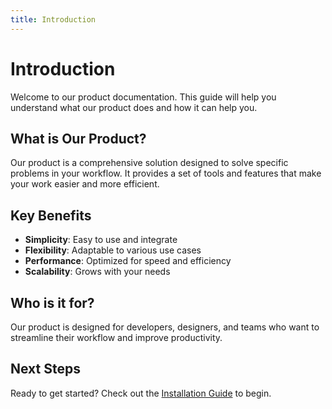 ```yaml
---
title: Introduction
---
```


# Introduction

Welcome to our product documentation. This guide will help you understand what our product does and how it can help you.

## What is Our Product?

Our product is a comprehensive solution designed to solve specific problems in your workflow. It provides a set of tools and features that make your work easier and more efficient.

## Key Benefits

- **Simplicity**: Easy to use and integrate
- **Flexibility**: Adaptable to various use cases
- **Performance**: Optimized for speed and efficiency
- **Scalability**: Grows with your needs

## Who is it for?

Our product is designed for developers, designers, and teams who want to streamline their workflow and improve productivity.

## Next Steps

Ready to get started? Check out the [Installation Guide](/getting-started/installation) to begin.

